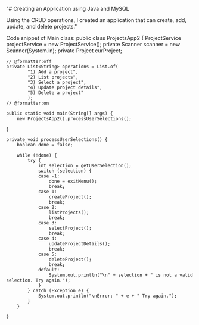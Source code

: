 "# Creating an Application using Java and MySQL


Using the CRUD operations, I created an application that can create, add, update, and delete projects." 

Code snippet of Main class:
public class ProjectsApp2 {
	ProjectService projectService = new ProjectService();
	private Scanner scanner = new Scanner(System.in);
	private Project curProject;

	// @formatter:off
	private List<String> operations = List.of(
			"1) Add a project",
			"2) List projects",
			"3) Select a project",
			"4) Update project details",
			"5) Delete a project"
			);
	// @formatter:on

	public static void main(String[] args) {
		new ProjectsApp2().processUserSelections();

	}

	private void processUserSelections() {
		boolean done = false;

		while (!done) {
			try {
				int selection = getUserSelection();
				switch (selection) {
				case -1:
					done = exitMenu();
					break;
				case 1:
					createProject();
					break;
				case 2:
					listProjects();
					break;
				case 3:
					selectProject();
					break;
				case 4:
					updateProjectDetails();
					break;
				case 5:
					deleteProject();
					break;
				default:
					System.out.println("\n" + selection + " is not a valid selection. Try again.");
				}
			} catch (Exception e) {
				System.out.println("\nError: " + e + " Try again.");
			}
		}

	}



